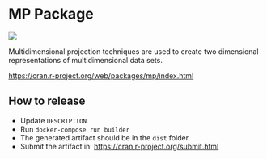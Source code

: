 # MP Package

[![](https://cranlogs.r-pkg.org/badges/mp)](https://cran.rstudio.com/web/packages/mp/index.html)

Multidimensional projection techniques are used to create two dimensional representations of multidimensional data sets.

https://cran.r-project.org/web/packages/mp/index.html

## How to release

- Update `DESCRIPTION`
- Run `docker-compose run builder`
- The generated artifact should be in the `dist` folder.
- Submit the artifact in: https://cran.r-project.org/submit.html
